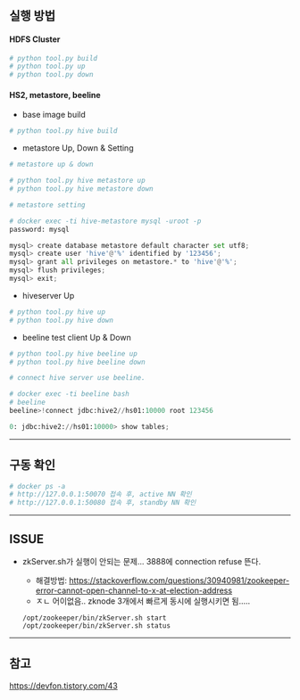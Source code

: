 ## 실행 방법

#### HDFS Cluster
```python
# python tool.py build
# python tool.py up
# python tool.py down
```

#### HS2, metastore, beeline
- base image build
```python
# python tool.py hive build
```

- metastore Up, Down & Setting
```python
# metastore up & down

# python tool.py hive metastore up
# python tool.py hive metastore down
```
```python
# metastore setting

# docker exec -ti hive-metastore mysql -uroot -p
password: mysql

mysql> create database metastore default character set utf8;
mysql> create user 'hive'@'%' identified by '123456';
mysql> grant all privileges on metastore.* to 'hive'@'%';
mysql> flush privileges;
mysql> exit;
```

- hiveserver Up
```python
# python tool.py hive up
# python tool.py hive down
```

- beeline test client Up & Down
```python
# python tool.py hive beeline up
# python tool.py hive beeline down
```
```python
# connect hive server use beeline.

# docker exec -ti beeline bash
# beeline
beeline>!connect jdbc:hive2//hs01:10000 root 123456

0: jdbc:hive2://hs01:10000> show tables;
```

---

## 구동 확인
```python
# docker ps -a
# http://127.0.0.1:50070 접속 후, active NN 확인 
# http://127.0.0.1:50080 접속 후, standby NN 확인
```

---

## ISSUE
- zkServer.sh가 실행이 안되는 문제... 3888에 connection refuse 뜬다.
  - 해결방법:
  https://stackoverflow.com/questions/30940981/zookeeper-error-cannot-open-channel-to-x-at-election-address
  - ㅈㄴ 어이없음.. zknode 3개에서 빠르게 동시에 실행시키면 됨.....
  
  ```commandline
  /opt/zookeeper/bin/zkServer.sh start
  /opt/zookeeper/bin/zkServer.sh status
  ```
---

## 참고
https://devfon.tistory.com/43